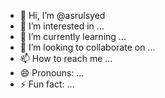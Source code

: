 - 👋 Hi, I’m @asrulsyed
- 👀 I’m interested in ...
- 🌱 I’m currently learning ...
- 💞️ I’m looking to collaborate on ...
- 📫 How to reach me ...
- 😄 Pronouns: ...
- ⚡ Fun fact: ...

<!---
asrulsyed/asrulsyed is a ✨ special ✨ repository because its `README.md` (this file) appears on your GitHub profile.
You can click the Preview link to take a look at your changes.
--->
